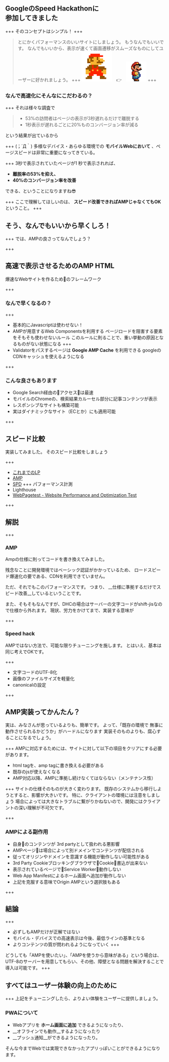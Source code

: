 ## GoogleのSpeed Hackathonに<br>参加してきました
+++
そのコンセプトはシンプル！
+++
> とにかくパフォーマンスのいいサイトにしましょう。
> もうなんでもいいです。
> なんでもいいから、表示が速くて画面遷移がスムーズなものにしてユーザーに好かれましょう。
+++
![before](assets/images/mario.png)　👉　![after](assets/images/mario.gif)
+++
### なんで高速化にそんなにこだわるの？
+++
それは様々な調査で
> - 53%の訪問者はページの表示が3秒遅れるだけで離脱する
> - 1秒表示が遅れるごとに20%ものコンバージョン率が減る

 という結果が出ているから

 +++
(；´Д｀)
 多様なデバイス・あらゆる環境での __モバイルWebにおいて__ 、ページスピードは非常に重要になってきている。

+++
3秒で表示されていたページが1 秒で表示されれば、

- __離脱率の53%を抑え、__
- __40%のコンバージョン率を改善__

できる、ということになりますね😎

+++
ここで理解してほしいのは、
__スピード改善できればAMPじゃなくてもOK__
ということ。
+++
## そう、なんでもいいから早くしろ！
+++
では、AMPの良さってなんでしょう？

+++
## 高速で表示させるためのAMP HTML
爆速なWebサイトを作るため􏰀のフレームワーク

+++
### なんで早くなるの？
+++
- 基本的にJavascriptは使わせない！
- AMPが用意するWeb Componentsを利用する
ページロードを阻害する要素をそもそも使わせないルール
このルールに則ることで、重い挙動の原因となるものがない状態になる
+++
- Validatorをパスするページは __Google AMP Cache__ を利用できる
googleのCDNキャッシュを使えるようになる

+++
### こんな良さもあります
- Google Search経由の􏰀アクセス􏰁は最速
- モバイルのChromeの、検索結果カルーセル部分に記事コンテンツが表示
- レスポンシブなサイトも構築可能
- 実はダイナミックなサイト（ECとか）にも適用可能

+++
## スピード比較
実装してみました。
そのスピード比較をしましょう

+++
- [これまでのLP](http://develop.ca-test-dhc.com/shop/ad/sph/idenshi/adv/index_n_basaj.html)
- [AMP](http://develop.ca-test-dhc.com/shop/ad/sph/idenshi/adv/index_amp.html)
- [SPD](http://develop.ca-test-dhc.com/shop/ad/sph/idenshi/adv/index_spd.html)
+++
パフォーマンス計測
- Lighthouse
- [WebPagetest - Website Performance and Optimization Test](https://www.webpagetest.org/)


+++
## 解説
+++
### AMP
Ampの仕様に則ってコードを書き換えてみました。

残念なことに開発環境ではベーシック認証がかかっているため、
ロードスピード爆速化の要である、CDNを利用できていません。

ただ、それでもこのパフォーマンスです。
つまり、 __仕様に準拠するだけでスピード改善__しているということです。

また、そもそもなんですが、DHCの場合はサーバーの文字コードがshift-jisなので仕様から外れます。
現状、労力をかけてまで、実装する意味が

+++
### Speed hack
AMPではない方法で、可能な限りチューニングを施します。
とはいえ、基本は同じ考えでOKです。

+++
- 文字コードのUTF-8化
- 画像のファイルサイズを軽量化
- canonicalの設定


+++
## AMP実装ってかんたん？
実は、みなさんが思っているよりも、簡単です。
よって、「既存の環境で 無事に動作させられるかどうか」がハードルになります
実装そのものよりも、腐心することになるでしょう。

+++
AMPに対応するためには、サイトに対して以下の項目をクリアにする必要があります。
- html tagを、amp tagに書き換える必要がある
- 既存のjsが使えなくなる
- AMP対応以降、AMPに準拠し続けなくてはならない（メンテナンス性）

+++
サイトの仕様そのものが大きく変わります。
既存のシステムから移行しようとすると、影響が大きいです。
特に、クライアントの環境には注意をしましょう
場合によっては大きなトラブルに繋がりかねないので、開発にはクライアントの深い理解が不可欠です。

+++
### AMPによる副作用
- 自身􏰀のコンテンツが 3rd partyとして扱われる悪影響
- AMPページ􏰁は場合によって別ドメインでコンテンツが配信される
- 従ってオリジンやドメインを意識する機能が動作しない可能性がある
- 3rd Party Cookieブロッキングブラウザで􏰁Cookie􏰀書込が出来ない
- 表示されているページで􏰁Service Worker􏰁動作しない
- Web App Manifestによるホーム画面へ追加が動作しない
- 上記を克服する意味でOrigin AMPという選択肢もある

+++
## 結論
+++
- 必ずしもAMPだけが正解ではない
- モバイル・デバイスでの高速表示は今後、最低ラインの基準となる
- よりコンテンツの質が問われるようになっていく
+++

どうしても「AMPを使いたい」、「AMPを使うから意味がある」という場合は、
UTF-8のサーバーを用意してもらい、その他、障壁となる問題を解決することで導入は可能です。
+++
## すべてはユーザー体験の向上のために
+++
上記をチューニングしたら、よりよい体験をユーザーに提供しましょう。

### PWAについて
- Webアプリを __ホーム画面に追加__ できるようになったり、
- __オフラインでも動作__するようになったり
- __プッシュ通知__ができるようになったり。

そんな今までWebでは実現できなかったアプリっぽいことができるようになります。
